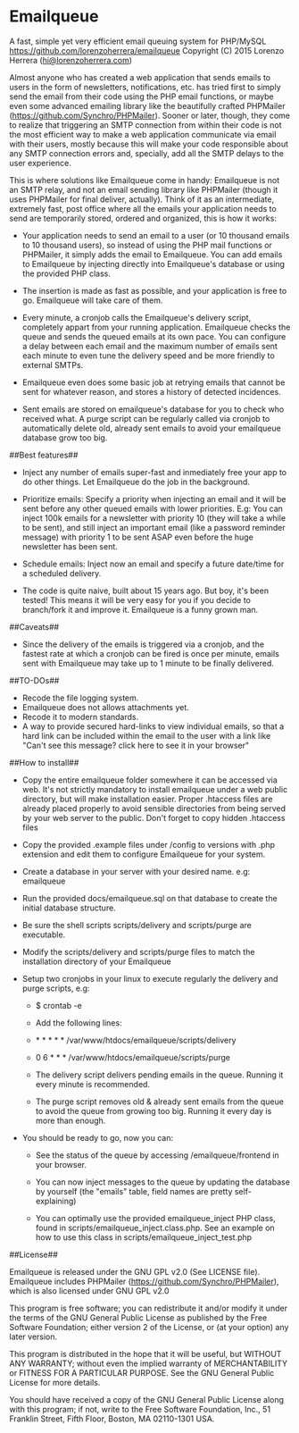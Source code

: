 # Emailqueue #
A fast, simple yet very efficient email queuing system for PHP/MySQL
https://github.com/lorenzoherrera/emailqueue
Copyright (C) 2015 Lorenzo Herrera (hi@lorenzoherrera.com)


Almost anyone who has created a web application that sends emails to users in the form of newsletters, notifications, etc. has tried first to simply send the email from their code using the PHP email functions, or maybe even some advanced emailing library like the beautifully crafted PHPMailer (https://github.com/Synchro/PHPMailer). Sooner or later, though, they come to realize that triggering an SMTP connection from within their code is not the most efficient way to make a web application communicate via email with their users, mostly because this will make your code responsible about any SMTP connection errors and, specially, add all the SMTP delays to the user experience.

This is where solutions like Emailqueue come in handy: Emailqueue is not an SMTP relay, and not an email sending library like PHPMailer (though it uses PHPMailer for final deliver, actually). Think of it as an intermediate, extremely fast, post office where all the emails your application needs to send are temporarily stored, ordered and organized, this is how it works:

* Your application needs to send an email to a user (or 10 thousand emails to 10 thousand users), so instead of using the PHP mail functions or PHPMailer, it simply adds the email to Emailqueue. You can add emails to Emailqueue by injecting directly into Emailqueue's database or using the provided PHP class.

* The insertion is made as fast as possible, and your application is free to go. Emailqueue will take care of them.

* Every minute, a cronjob calls the Emailqueue's delivery script, completely appart from your running application. Emailqueue checks the queue and sends the queued emails at its own pace. You can configure a delay between each email and the maximum number of emails sent each minute to even tune the delivery speed and be more friendly to external SMTPs.

* Emailqueue even does some basic job at retrying emails that cannot be sent for whatever reason, and stores a history of detected incidences.

* Sent emails are stored on emailqueue's database for you to check who received what. A purge script can be regularly called via cronjob to automatically delete old, already sent emails to avoid your emailqueue database grow too big.


##Best features##

* Inject any number of emails super-fast and inmediately free your app to do other things. Let Emailqueue do the job in the background.

* Prioritize emails: Specify a priority when injecting an email and it will be sent before any other queued emails with lower priorities. E.g: You can inject 100k emails for a newsletter with priority 10 (they will take a while to be sent), and still inject an important email (like a password reminder message) with priority 1 to be sent ASAP even before the huge newsletter has been sent.

* Schedule emails: Inject now an email and specify a future date/time for a scheduled delivery.

* The code is quite naive, built about 15 years ago. But boy, it's been tested! This means it will be very easy for you if you decide to branch/fork it and improve it. Emailqueue is a funny grown man.


##Caveats##

* Since the delivery of the emails is triggered via a cronjob, and the fastest rate at which a cronjob can be fired is once per minute, emails sent with Emailqueue may take up to 1 minute to be finally delivered.


##TO-DOs##

* Recode the file logging system.
* Emailqueue does not allows attachments yet.
* Recode it to modern standards.
* A way to provide secured hard-links to view individual emails, so that a hard link can be included within the email to the user with a link like "Can't see this message? click here to see it in your browser"


##How to install##

* Copy the entire emailqueue folder somewhere it can be accessed via web.
    It's not strictly mandatory to install emailqueue under a web public directory, but will make installation easier. Proper .htaccess files are already placed properly to avoid sensible directories from being served by your web server to the public.
    Don't forget to copy hidden .htaccess files

* Copy the provided .example files under /config to versions with .php extension and edit them to configure Emailqueue for your system.

* Create a database in your server with your desired name. e.g: emailqueue

* Run the provided docs/emailqueue.sql on that database to create the initial database structure.

* Be sure the shell scripts scripts/delivery and scripts/purge are executable.

* Modify the scripts/delivery and scripts/purge files to match the installation directory of your Emailqueue

* Setup two cronjobs in your linux to execute regularly the delivery and purge scripts, e.g:
  	* $ crontab -e
  	* Add the following lines:
  	* \* \* \* \* \* /var/www/htdocs/emailqueue/scripts/delivery
  	* 0 6 \* \* \* /var/www/htdocs/emailqueue/scripts/purge

  	* The delivery script delivers pending emails in the queue. Running it every minute is recommended.

  	* The purge script removes old & already sent emails from the queue to avoid the queue from growing too big. Running it every day is more than enough.


* You should be ready to go, now you can:

	* See the status of the queue by accessing /emailqueue/frontend in your browser.

	* You can now inject messages to the queue by updating the database by yourself (the "emails" table, field names are pretty self-explaining)

	* You can optimally use the provided emailqueue_inject PHP class, found in scripts/emailqueue_inject.class.php. See an example on how to use this class in scripts/emailqueue_inject_test.php


##License##

Emailqueue is released under the GNU GPL v2.0 (See LICENSE file). Emailqueue includes PHPMailer (https://github.com/Synchro/PHPMailer), which is also licensed under GNU GPL v2.0

This program is free software; you can redistribute it and/or modify it under the terms of the GNU General Public License as published by the Free Software Foundation; either version 2 of the License, or (at your option) any later version.

This program is distributed in the hope that it will be useful, but WITHOUT ANY WARRANTY; without even the implied warranty of MERCHANTABILITY or FITNESS FOR A PARTICULAR PURPOSE.  See the GNU General Public License for more details.

You should have received a copy of the GNU General Public License along with this program; if not, write to the Free Software Foundation, Inc., 51 Franklin Street, Fifth Floor, Boston, MA 02110-1301 USA.